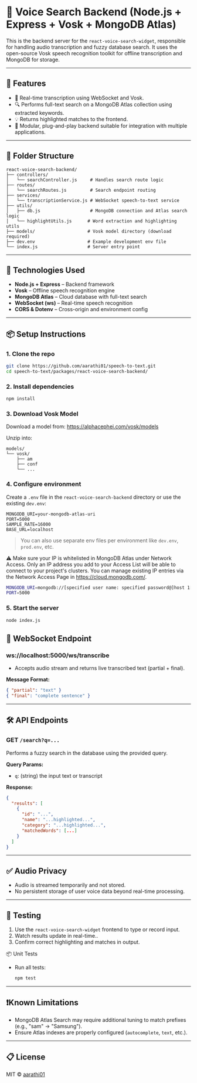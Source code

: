 # 🧠 Voice Search Backend (Node.js + Express + Vosk + MongoDB Atlas)

This is the backend server for the `react-voice-search-widget`, responsible for handling audio transcription and fuzzy database search. It uses the open-source Vosk speech recognition toolkit for offline transcription and MongoDB for storage.

---

## 🚀 Features

- 🎤 Real-time transcription using WebSocket and Vosk.
- 🔍  Performs full-text search on a MongoDB Atlas collection using extracted keywords.
- 💡 Returns highlighted matches to the frontend.
- 🧱 Modular, plug-and-play backend suitable for integration with multiple applications.

---

## 📁 Folder Structure

```
react-voice-search-backend/
├── controllers/
│   └── searchController.js     # Handles search route logic
├── routes/
│   └── searchRoutes.js         # Search endpoint routing
├── services/
│   └── transcriptionService.js # WebSocket speech-to-text service
├── utils/
│   ├── db.js                   # MongoDB connection and Atlas search logic
│   └── highlightUtils.js      # Word extraction and highlighting utils
├── models/                    # Vosk model directory (download required)
├── dev.env                    # Example development env file
└── index.js                   # Server entry point
```

---

## 🧰 Technologies Used

- **Node.js + Express** – Backend framework
- **Vosk** – Offline speech recognition engine
- **MongoDB Atlas** – Cloud database with full-text search
- **WebSocket (ws)** – Real-time speech recognition
- **CORS & Dotenv** – Cross-origin and environment config

---

## 📦 Setup Instructions

### 1. Clone the repo

```bash
git clone https://github.com/aarathi01/speech-to-text.git
cd speech-to-text/packages/react-voice-search-backend/
```

### 2. Install dependencies

```bash
npm install
```

### 3. Download Vosk Model

Download a model from: https://alphacephei.com/vosk/models

Unzip into:

```
models/
└── vosk/
    ├── am
    ├── conf
    └── ...
```

### 4. Configure environment

Create a `.env` file in the `react-voice-search-backend` directory or use the existing `dev.env`:

```
MONGODB_URI=your-mongodb-atlas-uri
PORT=5000
SAMPLE_RATE=16000
BASE_URL=localhost
```
> You can also use separate env files per environment like `dev.env`, `prod.env`, etc.

⚠️ Make sure your IP is whitelisted in MongoDB Atlas under Network Access.
Only an IP address you add to your Access List will be able to connect to your project's clusters. You can manage existing IP entries via the Network Access Page in https://cloud.mongodb.com/.


```bash
MONGODB_URI=mongodb://[specified user name: specified password@]host 1[:specified port number 1][,….. host N][:specified port number N] 
PORT=5000
```

### 5. Start the server

```bash
node index.js
```

## 🔌 WebSocket Endpoint
### ws://localhost:5000/ws/transcribe

- Accepts audio stream and returns live transcribed text (partial + final).

**Message Format:**

```json
{ "partial": "text" }
{ "final": "complete sentence" }
```

---

## 🛠 API Endpoints

### GET `/search?q=...`

Performs a fuzzy search in the database using the provided query.

**Query Params:**

- `q`: (string) the input text or transcript

**Response:**

```json
{
  "results": [
    {
      "id": "...",
      "name": "...highlighted...",
      "category": "...highlighted...",
      "matchedWords": [...]
    }
  ]
}
```
---

## ✅ Audio Privacy

- Audio is streamed temporarily and not stored.
- No persistent storage of user voice data beyond real-time processing.

---

## 🧪 Testing

1. Use the `react-voice-search-widget` frontend to type or record input.
2. Watch results update in real-time..
3. Confirm correct highlighting and matches in output.

📦 Unit Tests

- Run all tests:

  ```bash
  npm test
  ```

---
## ❗️Known Limitations

- MongoDB Atlas Search may require additional tuning to match prefixes (e.g., "sam" → "Samsung").
- Ensure Atlas indexes are properly configured (`autocomplete`, `text`, etc.).

---

## 📋 License

MIT © [aarathi01](https://github.com/aarathi01)